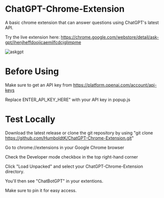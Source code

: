 # ChatGPT-Chrome-Extension
A basic chrome extension that can answer questions using ChatGPT's latest API.

Try the live extension here: https://chrome.google.com/webstore/detail/ask-gpt/ihenjheffdoojicaemilfcdcjglimpme


![askgpt](https://user-images.githubusercontent.com/73680593/232276854-8b017cf2-ac9e-46fd-bbb4-c8e41afa39d2.gif)



# Before Using 
Make sure to get an API key from https://platform.openai.com/account/api-keys

Replace ENTER_API_KEY_HERE" with your API key in popup.js

# Test Locally
Download the latest release or clone the git repository by using "git clone https://github.com/HumboldtK/ChatGPT-Chrome-Extension.git"

Go to chrome://extensions in your Google Chrome browser

Check the Developer mode checkbox in the top right-hand corner

Click "Load Unpacked" and select your ChatGPT-Chrome-Extension directory.

You'll then see "ChatBotGPT" in your extentions.

Make sure to pin it for easy access. 

